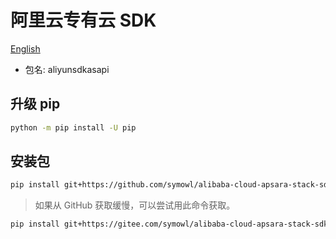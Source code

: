 # 阿里云专有云 SDK

[English](README.md)

- 包名: aliyunsdkasapi

## 升级 pip

``` sh
python -m pip install -U pip
```

## 安装包

``` sh
pip install git+https://github.com/symowl/alibaba-cloud-apsara-stack-sdk.git@v2.4.7
```

> 如果从 GitHub 获取缓慢，可以尝试用此命令获取。

``` sh
pip install git+https://gitee.com/symowl/alibaba-cloud-apsara-stack-sdk.git@v2.4.7
```
